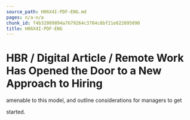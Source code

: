 ```yaml
---
source_path: H06X4I-PDF-ENG.md
pages: n/a-n/a
chunk_id: f4b32009894a7679264c3784c8bf21e022095090
title: H06X4I-PDF-ENG
---
```

# HBR / Digital Article / Remote Work Has Opened the Door to a New Approach to Hiring

amenable to this model, and outline considerations for managers to get

started.
